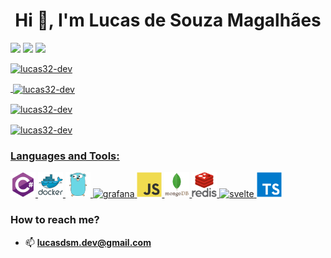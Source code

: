 <h1 align="center">Hi 👋, I'm Lucas de Souza Magalhães</h1>
<p align="left">
<a href="https://www.linkedin.com/in/lucas-magalh%C3%A3es-5a4a27224/">
<img src="https://img.shields.io/badge/LinkedIn-0077B5?style=for-the-badge&logo=linkedin&logoColor=white" /></a>
<img src="https://img.shields.io/badge/Telegram-2CA5E0?style=for-the-badge&logo=telegram&logoColor=white" />
<a href="mailto: lucasdsm.dev@gmail.com">
<img src="https://img.shields.io/badge/Gmail-D14836?style=for-the-badge&logo=gmail&logoColor=white" />
</p>

<p align="left"> 
<img align="top" src="https://komarev.com/ghpvc/?username=lucas32-dev&label=Profile%20views&color=0e75b6&style=flat" alt="lucas32-dev" /> </p>

<p>&nbsp;<img align="center" src="https://github-readme-streak-stats.herokuapp.com/?user=lucas32-dev&theme=dark" alt="lucas32-dev" /></p>

<p><img align="center" src="https://github-readme-stats.vercel.app/api?username=lucas32-dev&show_icons=true&locale=en&theme=dark&count_private=true" alt="lucas32-dev" /></p>

<p><img align="center" src="https://github-readme-stats.vercel.app/api/top-langs?username=lucas32-dev&show_icons=true&locale=en&layout=compact&theme=dark" alt="lucas32-dev" /></p>  

<h3 align="left">Languages and Tools:</h3>
<p align="left"> <a href="https://www.w3schools.com/cs/" target="_blank" rel="noreferrer"> <img src="https://raw.githubusercontent.com/devicons/devicon/master/icons/csharp/csharp-original.svg" alt="csharp" width="40" height="40"/> </a> <a href="https://www.docker.com/" target="_blank" rel="noreferrer"> <img src="https://raw.githubusercontent.com/devicons/devicon/master/icons/docker/docker-original-wordmark.svg" alt="docker" width="40" height="40"/> </a> <a href="https://golang.org" target="_blank" rel="noreferrer"> <img src="https://raw.githubusercontent.com/devicons/devicon/master/icons/go/go-original.svg" alt="go" width="40" height="40"/> </a> <a href="https://grafana.com" target="_blank" rel="noreferrer"> <img src="https://www.vectorlogo.zone/logos/grafana/grafana-icon.svg" alt="grafana" width="40" height="40"/> </a> <a href="https://developer.mozilla.org/en-US/docs/Web/JavaScript" target="_blank" rel="noreferrer"> <img src="https://raw.githubusercontent.com/devicons/devicon/master/icons/javascript/javascript-original.svg" alt="javascript" width="40" height="40"/> </a> <a href="https://www.mongodb.com/" target="_blank" rel="noreferrer"> <img src="https://raw.githubusercontent.com/devicons/devicon/master/icons/mongodb/mongodb-original-wordmark.svg" alt="mongodb" width="40" height="40"/> </a> <a href="https://redis.io" target="_blank" rel="noreferrer"> <img src="https://raw.githubusercontent.com/devicons/devicon/master/icons/redis/redis-original-wordmark.svg" alt="redis" width="40" height="40"/> </a> <a href="https://svelte.dev" target="_blank" rel="noreferrer"> <img src="https://upload.wikimedia.org/wikipedia/commons/1/1b/Svelte_Logo.svg" alt="svelte" width="40" height="40"/> </a> <a href="https://www.typescriptlang.org/" target="_blank" rel="noreferrer"> <img src="https://raw.githubusercontent.com/devicons/devicon/master/icons/typescript/typescript-original.svg" alt="typescript" width="40" height="40"/> </a> </p>  
  
<h3 align="left">How to reach me?</h3>  
  
- 📫 **lucasdsm.dev@gmail.com**
